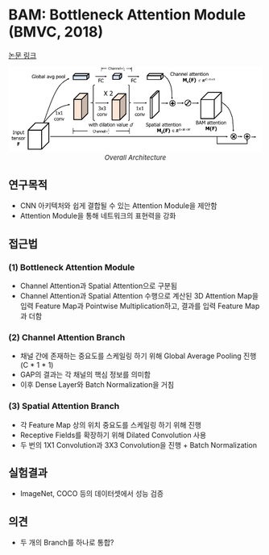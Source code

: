 # BAM: Bottleneck Attention Module (BMVC, 2018)

[논문 링크](https://arxiv.org/abs/1807.06514)

<p align="center">
    <img width="600" alt='fig1' src="./img/01_16_01.png?raw=true"></br>
    <em><font size=2>Overall Architecture</font></em>
</p>

## 연구목적
- CNN 아키텍처와 쉽게 결합될 수 있는 Attention Module을 제안함 
- Attention Module을 통해 네트워크의 표현력을 강화 

## 접근법
### (1) Bottleneck Attention Module 
- Channel Attention과 Spatial Attention으로 구분됨 
- Channel Attention과 Spatial Attention 수행으로 계산된 3D Attention Map을 입력 Feature Map과 Pointwise Multiplication하고, 결과를 입력 Feature Map과 더함 
### (2) Channel Attention Branch 
- 채널 간에 존재하는 중요도를 스케일링 하기 위해 Global Average Pooling 진행 (C * 1 * 1) 
- GAP의 결과는 각 채널의 핵심 정보를 의미함 
- 이후 Dense Layer와 Batch Normalization을 거침 
### (3) Spatial Attention Branch 
- 각 Feature Map 상의 위치 중요도를 스케일링 하기 위해 진행 
- Receptive Fields를 확장하기 위해 Dilated Convolution 사용 
- 두 번의 1X1 Convolution과 3X3 Convolution을 진행 + Batch Normalization 

## 실험결과
- ImageNet, COCO 등의 데이터셋에서 성능 검증 

## 의견
- 두 개의 Branch를 하나로 통합? 